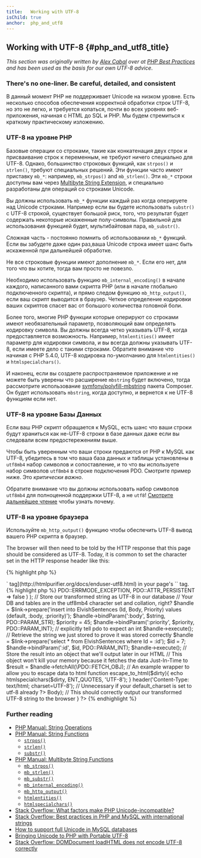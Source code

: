 ```yaml
---
title:   Working with UTF-8
isChild: true
anchor:  php_and_utf8
---
```


## Working with UTF-8 {#php_and_utf8_title}

_This section was originally written by [Alex Cabal](https://alexcabal.com/) over at
[PHP Best Practices](https://phpbestpractices.org/#utf-8) and has been used as the basis for our own UTF-8 advice_.

### There's no one-liner. Be careful, detailed, and consistent

В данный момент PHP не поддерживает Unicode на низком уровне. Есть несколько способов обеспечения
корректной обработки строк UTF-8, но это не легко, и требуется копаться, почти во всех уровнях
веб-приложения, начиная с HTML до SQL и PHP. Мы будем стремиться
к краткому практическому изложению.

### UTF-8 на уровне PHP

Базовые операции со строками, такие как конкатенация двух строк и присваивание строк к переменным,
не требуют ничего специально для UTF-8. Однако, большинство строковых функций, как `strpos()` и `strlen()`, требуют специальных решений. Эти функции часто имеют приставку `mb_*`: например,
`mb_strpos()` and `mb_strlen()`. Эти `mb_*` строки доступны вам через [Multibyte String Extension],
и специально разработаны для операций со строками Unicode.

Вы должны использовать `mb_*` функции каждый раз когда оперируете над Unicode строками. Например
если вы будете использовать `substr()` с UTF-8 строкой, существует большой риск, того, что результат
будет содержать некоторые искаженные полу-символы. Правильной для использования функцией будет,
мультибайтовая пара, `mb_substr()`.

Сложная часть - постоянно помнить об использовании `mb_*` функций. Если вы забудете даже один раз,ваша Unicode
строка имеет шанс быть искаженной при дальнейшей обработке.

Не все строковые функции имеют дополнение `mb_*`. Если его нет, для того что вы хотите, тогда вам просто не повезло.

Необходимо использовать функцию `mb_internal_encoding()` в начале каждого, написанного вами скрипта PHP (или в начале
глобально подключенного скрипта), и прямо следом функцию `mb_http_output()`, если ваш скрипт выводится в браузер.
Четкое определение кодировки ваших скриптов спасет вас от большого количества головной боли.

Более того, многие PHP функции которые оперируют со строками имеют необязательный параметр, позволяющий вам определять кодировку символа. Вы должны всегда четко указывать UTF-8, когда
предоставляется возможность. Например, `htmlentities()` имеет параметр для кодировки символа, и вы всегда должны указывать UTF-8, если имеете дело с такими строками. Обратите внимание что начиная с PHP 5.4.0, UTF-8 кодировка по-умолчанию для `htmlentities()` и `htmlspecialchars()`.

И наконец, если вы создаете распространяемое приложение и не можете быть уверены что расширение `mbstring` будет включено, тогда рассмотрите использование [symfony/polyfill-mbstring] пакета Composer. Он будет использовать `mbstring`, когда доступно, и вернется к не UTF-8 функциям если нет.

[Multibyte String Extension]: https://secure.php.net/book.mbstring
[symfony/polyfill-mbstring]: https://packagist.org/packages/symfony/polyfill-mbstring

### UTF-8 на уровне Базы Данных

Если ваш PHP скрипт обращается к MySQL, есть шанс что ваши строки будут храниться как не-UTF-8 строки в базе данных
даже если вы следовали всем предостережениям выше.

Чтобы быть уверенным что ваши строки предаются от PHP к MySQL как UTF-8, убедитесь в том что ваша база данных и таблицы установлены в `utf8mb4` набор символов и сопоставление, и то что вы используете набор символов `utf8mb4` в строке подключения PDO. Смотрите пример ниже. Это _критически важно_.

Обратите внимание что вы должны использовать набор символов `utf8mb4` для полноценной поддержки UTF-8, а не `utf8`! [Смотрите дальнейшее чтение](#further-reading)
чтобы узнать почему.

### UTF-8 на уровне браузера

Используйте `mb_http_output()` функцию чтобы обеспечить UTF-8 вывод вашего PHP скрипта в браузер.

The browser will then need to be told by the HTTP response that this page should be considered as UTF-8. Today, it is common to set the character set in the HTTP response header like this:

{% highlight php %}
<?php
header('Content-Type: text/html; charset=UTF-8')
{% endhighlight %}

The historic approach to doing that was to include the [charset `<meta>` tag](http://htmlpurifier.org/docs/enduser-utf8.html) in your page's `<head>` tag.

{% highlight php %}
<?php
// Tell PHP that we're using UTF-8 strings until the end of the script
mb_internal_encoding('UTF-8');
$utf_set = ini_set('default_charset', 'utf-8');
if (!$utf_set) {
    throw new Exception('could not set default_charset to utf-8, please ensure it\'s set on your system!');
}

// Tell PHP that we'll be outputting UTF-8 to the browser
mb_http_output('UTF-8');

// Our UTF-8 test string
$string = 'Êl síla erin lû e-govaned vîn.';

// Transform the string in some way with a multibyte function
// Note how we cut the string at a non-Ascii character for demonstration purposes
$string = mb_substr($string, 0, 15);

// Connect to a database to store the transformed string
// See the PDO example in this document for more information
// Note the `charset=utf8mb4` in the Data Source Name (DSN)
$link = new PDO(
    'mysql:host=your-hostname;dbname=your-db;charset=utf8mb4',
    'your-username',
    'your-password',
    array(
        PDO::ATTR_ERRMODE => PDO::ERRMODE_EXCEPTION,
        PDO::ATTR_PERSISTENT => false
    )
);

// Store our transformed string as UTF-8 in our database
// Your DB and tables are in the utf8mb4 character set and collation, right?
$handle = $link->prepare('insert into ElvishSentences (Id, Body, Priority) values (default, :body, :priority)');
$handle->bindParam(':body', $string, PDO::PARAM_STR);
$priority = 45;
$handle->bindParam(':priority', $priority, PDO::PARAM_INT); // explicitly tell pdo to expect an int
$handle->execute();

// Retrieve the string we just stored to prove it was stored correctly
$handle = $link->prepare('select * from ElvishSentences where Id = :id');
$id = 7;
$handle->bindParam(':id', $id, PDO::PARAM_INT);
$handle->execute();

// Store the result into an object that we'll output later in our HTML
// This object won't kill your memory because it fetches the data Just-In-Time to
$result = $handle->fetchAll(\PDO::FETCH_OBJ);

// An example wrapper to allow you to escape data to html
function escape_to_html($dirty){
    echo htmlspecialchars($dirty, ENT_QUOTES, 'UTF-8');
}

header('Content-Type: text/html; charset=UTF-8'); // Unnecessary if your default_charset is set to utf-8 already
?><!doctype html>
<html>
    <head>
        <meta charset="UTF-8">
        <title>UTF-8 test page</title>
    </head>
    <body>
        <?php
        foreach($result as $row){
            escape_to_html($row->Body);  // This should correctly output our transformed UTF-8 string to the browser
        }
        ?>
    </body>
</html>
{% endhighlight %}

### Further reading

* [PHP Manual: String Operations](https://secure.php.net/language.operators.string)
* [PHP Manual: String Functions](https://secure.php.net/ref.strings)
  * [`strpos()`](https://secure.php.net/function.strpos)
  * [`strlen()`](https://secure.php.net/function.strlen)
  * [`substr()`](https://secure.php.net/function.substr)
* [PHP Manual: Multibyte String Functions](https://secure.php.net/ref.mbstring)
  * [`mb_strpos()`](https://secure.php.net/function.mb-strpos)
  * [`mb_strlen()`](https://secure.php.net/function.mb-strlen)
  * [`mb_substr()`](https://secure.php.net/function.mb-substr)
  * [`mb_internal_encoding()`](https://secure.php.net/function.mb-internal-encoding)
  * [`mb_http_output()`](https://secure.php.net/function.mb-http-output)
  * [`htmlentities()`](https://secure.php.net/function.htmlentities)
  * [`htmlspecialchars()`](https://secure.php.net/function.htmlspecialchars)
* [Stack Overflow: What factors make PHP Unicode-incompatible?](https://stackoverflow.com/questions/571694/what-factors-make-php-unicode-incompatible)
* [Stack Overflow: Best practices in PHP and MySQL with international strings](https://stackoverflow.com/questions/140728/best-practices-in-php-and-mysql-with-international-strings)
* [How to support full Unicode in MySQL databases](https://mathiasbynens.be/notes/mysql-utf8mb4)
* [Bringing Unicode to PHP with Portable UTF-8](https://www.sitepoint.com/bringing-unicode-to-php-with-portable-utf8/)
* [Stack Overflow: DOMDocument loadHTML does not encode UTF-8 correctly](https://stackoverflow.com/questions/8218230/php-domdocument-loadhtml-not-encoding-utf-8-correctly)
